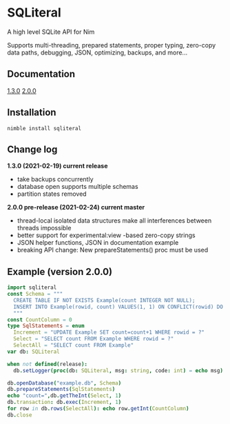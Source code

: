 # SQLiteral
A high level SQLite API for Nim

Supports multi-threading, prepared statements, proper typing, 
zero-copy data paths, debugging, JSON, optimizing, backups, and more...

## Documentation
[1.3.0](http://htmlpreview.github.io/?https://github.com/olliNiinivaara/SQLiteral/blob/master/doc/sqliteral130.html)
[2.0.0](http://htmlpreview.github.io/?https://github.com/olliNiinivaara/SQLiteral/blob/master/doc/sqliteral200.html)


## Installation
`nimble install sqliteral`

## Change log

**1.3.0 (2021-02-19) current release**
* take backups concurrently
* database open supports multiple schemas
* partition states removed

**2.0.0 pre-release (2021-02-24) current master**
* thread-local isolated data structures make all interferences between threads impossible
* better support for experimental:view -based zero-copy strings
* JSON helper functions, JSON in documentation example
* breaking API change: New prepareStatements() proc must be used

## Example (version 2.0.0)

```nim
import sqliteral
const Schema = """
  CREATE TABLE IF NOT EXISTS Example(count INTEGER NOT NULL);
  INSERT INTO Example(rowid, count) VALUES(1, 1) ON CONFLICT(rowid) DO UPDATE SET count=count+100
  """
const CountColumn = 0
type SqlStatements = enum
  Increment = "UPDATE Example SET count=count+1 WHERE rowid = ?"
  Select = "SELECT count FROM Example WHERE rowid = ?"
  SelectAll = "SELECT count FROM Example"
var db: SQLiteral

when not defined(release):
  db.setLogger(proc(db: SQLiteral, msg: string, code: int) = echo msg)

db.openDatabase("example.db", Schema)
db.prepareStatements(SqlStatements)
echo "count=",db.getTheInt(Select, 1) 
db.transaction: db.exec(Increment, 1)
for row in db.rows(SelectAll): echo row.getInt(CountColumn)
db.close
```
